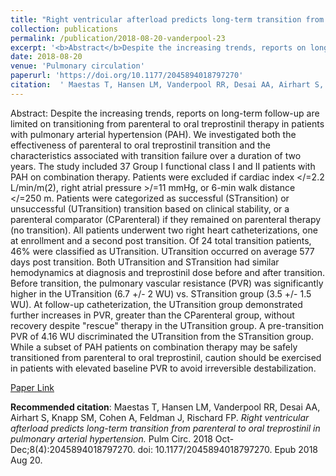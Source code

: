 ```yaml
--- 
title: "Right ventricular afterload predicts long-term transition from parenteral to oral treprostinil in pulmonary arterial hypertension." 
collection: publications 
permalink: /publication/2018-08-20-vanderpool-23 
excerpt: '<b>Abstract</b>Despite the increasing trends, reports on long-term follow-up are limited on transitioning from parenteral to oral treprostinil therapy in patients with pulmonary arterial hypertension (PAH). We investigated both the effectiveness of parenteral to oral treprostinil transition and the characteristics associated with transition failure over [...]' 
date: 2018-08-20 
venue: 'Pulmonary circulation' 
paperurl: 'https://doi.org/10.1177/2045894018797270' 
citation:  ' Maestas T, Hansen LM, Vanderpool RR, Desai AA, Airhart S, Knapp SM, Cohen A, Feldman J, Rischard FP. <i>Right ventricular afterload predicts long-term transition from parenteral to oral treprostinil in pulmonary arterial hypertension.</i> Pulm Circ. 2018 Oct-Dec;8(4):2045894018797270. doi: 10.1177/2045894018797270. Epub 2018 Aug 20.' 
--- 
```

Abstract:  Despite the increasing trends, reports on long-term follow-up are limited on transitioning from parenteral to oral treprostinil therapy in patients with pulmonary arterial hypertension (PAH). We investigated both the effectiveness of parenteral to oral treprostinil transition and the characteristics associated with transition failure over a duration of two years. The study included 37 Group I functional class I and II patients with PAH on combination therapy. Patients were excluded if cardiac index </=2.2 L/min/m(2), right atrial pressure >/=11 mmHg, or 6-min walk distance </=250 m. Patients were categorized as successful (STransition) or unsuccessful (UTransition) transition based on clinical stability, or a parenteral comparator (CParenteral) if they remained on parenteral therapy (no transition). All patients underwent two right heart catheterizations, one at enrollment and a second post transition. Of 24 total transition patients, 46% were classified as UTransition. UTransition occurred on average 577 days post transition. Both UTransition and STransition had similar hemodynamics at diagnosis and treprostinil dose before and after transition. Before transition, the pulmonary vascular resistance (PVR) was significantly higher in the UTransition (6.7 +/- 2 WU) vs. STransition group (3.5 +/- 1.5 WU). At follow-up catheterization, the UTransition group demonstrated further increases in PVR, greater than the CParenteral group, without recovery despite "rescue" therapy in the UTransition group. A pre-transition PVR of 4.16 WU discriminated the UTransition from the STransition group. While a subset of PAH patients on combination therapy may be safely transitioned from parenteral to oral treprostinil, caution should be exercised in patients with elevated baseline PVR to avoid irreversible destabilization.  
 
[Paper Link](https://doi.org/10.1177/2045894018797270) 
 
<b>Recommended citation</b>:  Maestas T, Hansen LM, Vanderpool RR, Desai AA, Airhart S, Knapp SM, Cohen A, Feldman J, Rischard FP. <i>Right ventricular afterload predicts long-term transition from parenteral to oral treprostinil in pulmonary arterial hypertension.</i> Pulm Circ. 2018 Oct-Dec;8(4):2045894018797270. doi: 10.1177/2045894018797270. Epub 2018 Aug 20. 
